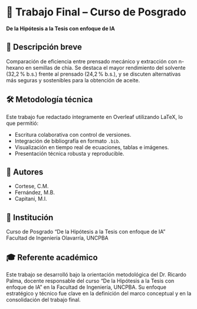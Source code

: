 # 🧪 Trabajo Final – Curso de Posgrado  
**De la Hipótesis a la Tesis con enfoque de IA**

## 📌 Descripción breve  
Comparación de eficiencia entre prensado mecánico y extracción con n-hexano en semillas de chía. Se destaca el mayor rendimiento del solvente (32,2 % b.s.) frente al prensado (24,2 % b.s.), y se discuten alternativas más seguras y sostenibles para la obtención de aceite.

## 🛠️ Metodología técnica  
Este trabajo fue redactado íntegramente en Overleaf utilizando LaTeX, lo que permitió:
- Escritura colaborativa con control de versiones.
- Integración de bibliografía en formato `.bib`.
- Visualización en tiempo real de ecuaciones, tablas e imágenes.
- Presentación técnica robusta y reproducible.

## 👥 Autores  
- Cortese, C.M.  
- Fernández, M.B.  
- Capitani, M.I.

## 🧭 Institución  
Curso de Posgrado “De la Hipótesis a la Tesis con enfoque de IA”  
Facultad de Ingeniería Olavarría, UNCPBA

## 🎓 Referente académico
Este trabajo se desarrolló bajo la orientación metodológica del Dr. Ricardo Palma, docente responsable del curso “De la Hipótesis a la Tesis con enfoque de IA” en la Facultad de Ingeniería, UNCPBA. Su enfoque estratégico y técnico fue clave en la definición del marco conceptual y en la consolidación del trabajo final.

